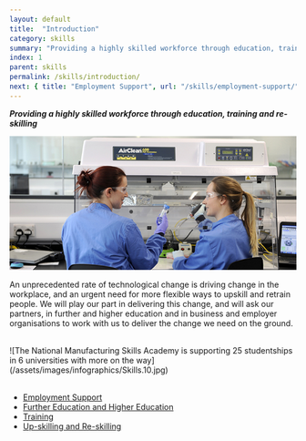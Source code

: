 ```yaml
---
layout: default
title:  "Introduction"
category: skills
summary: "Providing a highly skilled workforce through education, training and re-skilling"
index: 1
parent: skills
permalink: /skills/introduction/
next: { title: "Employment Support", url: "/skills/employment-support/" }
---
```

***Providing a highly skilled workforce through education, training and re-skilling***

![A photograph of two staff members working along side each other in a lab at Edinburgh's Bioquarter](/assets/images/pageimages/Skills.26.jpg)

An unprecedented rate of technological change is driving change in the workplace, and an urgent need for more flexible ways to upskill and retrain people.  We will play our part in delivering this change, and will ask our partners, in further and higher education and in business and employer organisations to work with us to deliver the change we need on the ground.  

<br>
![The National Manufacturing Skills Academy is supporting 25 studentships in 6 universities with more on the way](/assets/images/infographics/Skills.10.jpg)
<br><br>

* [Employment Support](/skills/employment-support/)
* [Further Education and Higher Education](/skills/further-higher-education/)
* [Training](/skills/training/)
* [Up-skilling and Re-skilling](/skills/upskilling-and-reskilling/)
